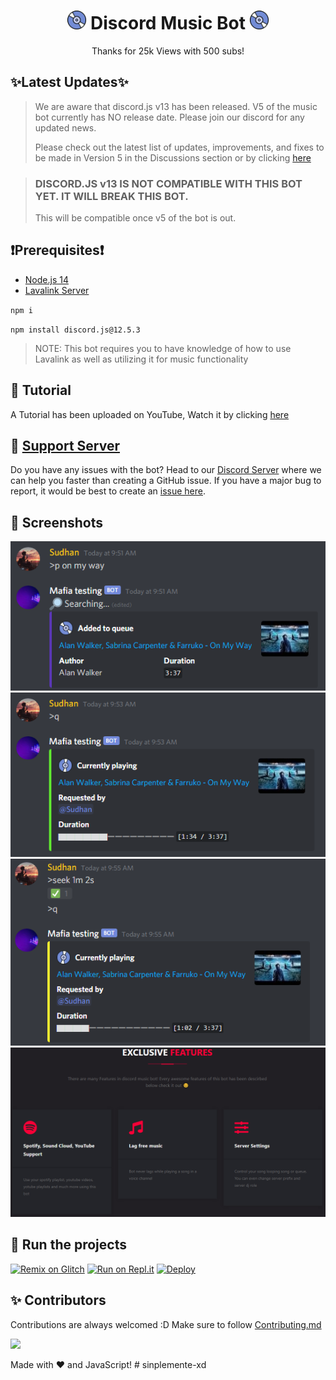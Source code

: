 <h1 align="center"><img src="./assets/logo.gif" width="30px"> Discord Music Bot <img src="./assets/logo.gif" width="30px"></h1>
<p align="center">Thanks for 25k Views with 500 subs!</p>

## ✨Latest Updates✨

> We are aware that discord.js v13 has been released. V5 of the music bot currently has NO release date. Please join our discord for any updated news.
>
>
> Please check out the latest list of updates, improvements, and fixes to be made in Version 5 in the Discussions section or by clicking [here](https://github.com/SudhanPlayz/Discord-MusicBot/discussions/236)

> ### DISCORD.JS v13 IS NOT COMPATIBLE WITH THIS BOT YET. IT WILL BREAK THIS BOT.
> This will be compatible once v5 of the bot is out. 

## ❗Prerequisites❗
- [Node.js 14](https://nodejs.org/en/download/)
- [Lavalink Server](https://github.com/freyacodes/Lavalink#server-configuration)

`npm i`

`npm install discord.js@12.5.3`

> NOTE: This bot requires you to have knowledge of how to use Lavalink as well as utilizing it for music functionality


## 📝 Tutorial

A Tutorial has been uploaded on YouTube, Watch it by clicking [here](https://www.youtube.com/watch?v=p4lP96Tiv9s)

## 📝 [Support Server](https://discord.gg/sbySMS7m3v)

Do you have any issues with the bot? Head to our [Discord Server](https://discord.gg/sbySMS7m3v) where we can help you faster than creating a GitHub issue. If you have a major bug to report, it would be best to create an [issue here](https://github.com/SudhanPlayz/Discord-MusicBot/issues).

## 📸 Screenshots

<div align="left"><img src="/assets/Screenshot_1.png"></div><div align="center"><img src="/assets/Screenshot_2.png"></div><div align="right"><img src="/assets/Screenshot_3.png"></div>

<div align="center"><img src="/assets/Features.png"></div>

## 💨 Run the projects

[![Remix on Glitch](https://cdn.glitch.com/2703baf2-b643-4da7-ab91-7ee2a2d00b5b%2Fremix-button.svg)](https://glitch.com/edit/#!/import/github/SudhanPlayz/Discord-MusicBot)
[![Run on Repl.it](https://repl.it/badge/github/SudhanPlayz/Discord-MusicBot)](https://repl.it/github/SudhanPlayz/Discord-MusicBot)
[![Deploy](https://www.herokucdn.com/deploy/button.svg)](https://heroku.com/deploy?template=https://github.com/SudhanPlayz/Discord-MusicBot)

## ✨ Contributors

Contributions are always welcomed :D Make sure to follow [Contributing.md](/CONTRIBUTING.md)

<a href="https://github.com/SudhanPlayz/Discord-MusicBot/graphs/contributors">
  <img src="https://contributors-img.web.app/image?repo=SudhanPlayz/Discord-MusicBot" />
</a>

Made with :heart: and JavaScript!
#   s i n p l e m e n t e - x d 
 
 